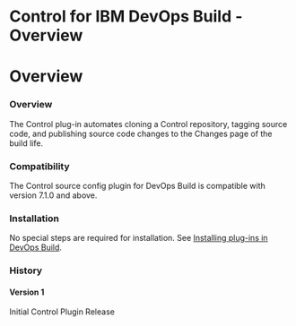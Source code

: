 
Control for IBM DevOps Build - Overview
======================================

# Overview


### Overview



The Control plug-in automates cloning a Control repository, tagging source code, and publishing source code changes to the Changes page of the build life.

### Compatibility

The Control source config plugin for DevOps Build is compatible with version 7.1.0 and above.

### Installation

No special steps are required for installation. See [Installing plug-ins in DevOps Build](http://www-01.ibm.com/support/knowledgecenter/#!/SS8NMD_6.1.0/com.ibm.ucbuild.doc/topics/plugin_ch.html "Installing plug-ins in DevOps Build").

### History

#### Version 1

Initial Control Plugin Release

